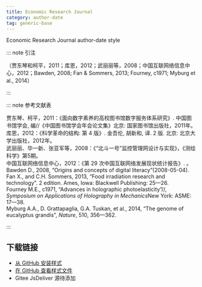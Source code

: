 ```yaml
---
title: Economic Research Journal
category: author-date
tag: generic-base
---
```


<!-- 此文件由脚本自动生成，请勿手动修改！ -->

Economic Research Journal author-date style


::: note 引注

（贾东琴和柯平，2011；库恩，2012；武丽丽等，2008；中国互联网络信息中心，2012；Bawden, 2008; Fan &#38; Sommers, 2013; Fourney, c1971; Myburg et al., 2014）

:::



::: note 参考文献表

  <div class="csl-bib-body">
  <div class="csl-entry second-field-align-false hangingindent-true " >贾东琴、柯平，2011：《面向数字素养的高校图书馆数字服务体系研究》. 中国图书馆学会, 编//《中国图书馆学会年会论文集》北京: 国家图书馆出版社，2011年。</div> 
  <div class="csl-entry second-field-align-false hangingindent-true " >库恩，2012：《科学革命的结构: 第 4 版》. 金吾伦, 胡新和, 译. 2 版. 北京: 北京大学出版社，2012年。</div> 
  <div class="csl-entry second-field-align-false hangingindent-true " >武丽丽、华一新、张亚军等，2008：《“北斗一号”监控管理网设计与实现》，《测绘科学》第5期。</div> 
  <div class="csl-entry second-field-align-false hangingindent-true " >中国互联网络信息中心，2012：《第 29 次中国互联网络发展现状统计报告》. 。</div> 
  <div class="csl-entry second-field-align-false hangingindent-true " >Bawden D., 2008, “Origins and concepts of digital literacy”(2008-05-04).</div> 
  <div class="csl-entry second-field-align-false hangingindent-true " >Fan X., and C.H. Sommers, 2013, “Food irradiation research and technology”. 2 edition. Ames, Iowa: Blackwell Publishing: 25—26.</div> 
  <div class="csl-entry second-field-align-false hangingindent-true " >Fourney M.E., c1971, “Advances in holographic photoelasticity”//, <i>Symposium on Applications of Holography in Mechanics</i>New York: ASME: 17—38.</div> 
  <div class="csl-entry second-field-align-false hangingindent-true " >Myburg A.A., D. Grattapaglia, G.A. Tuskan, et al., 2014, “The genome of eucalyptus grandis”, <i>Nature</i>, 510, 356—362.</div> 
  </div>


:::

<!-- more --> 

## 下载链接

- [从 GitHub 安装样式](https://github.com/zotero-cn/styles/./raw/main/src/203economic-research-journal/203economic-research-journal.csl) 
- [在 GitHub 查看样式文件](https://github.com/zotero-cn/styles/./tree/main/src/203economic-research-journal/203economic-research-journal.csl) 
- Gitee JsDeliver 源待添加

